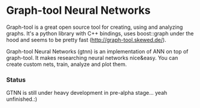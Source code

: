 Graph-tool Neural Networks
==========================

Graph-tool is a great open source tool for creating, using and analyzing graphs. It's a python
library with C++ bindings, uses boost::graph under the hood and seems to be pretty fast
(http://graph-tool.skewed.de/).

Graph-tool Neural Networks (gtnn) is an implementation of ANN on top of graph-tool. It makes
researching neural networks nice&easy. You can create custom nets, train, analyze and plot them.


### Status
GTNN is still under heavy development in pre-alpha stage... yeah unfinished.:)
